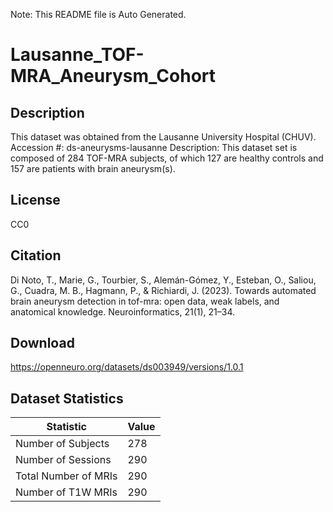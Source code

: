 Note: This README file is Auto Generated.

# Lausanne_TOF-MRA_Aneurysm_Cohort

## Description

This dataset was obtained from the Lausanne University Hospital (CHUV). Accession #: ds-aneurysms-lausanne Description: This dataset set is composed of 284 TOF-MRA subjects, of which 127 are healthy controls and 157 are patients with brain aneurysm(s).


## License

CC0

## Citation

Di Noto, T., Marie, G., Tourbier, S., Alemán-Gómez, Y., Esteban, O., Saliou, G., Cuadra, M. B., Hagmann, P., & Richiardi, J. (2023). Towards automated brain aneurysm detection in tof-mra: open data, weak labels, and anatomical knowledge. Neuroinformatics, 21(1), 21–34.

## Download

https://openneuro.org/datasets/ds003949/versions/1.0.1

## Dataset Statistics

| Statistic | Value |
| --- | --- |
| Number of Subjects | 278 |
| Number of Sessions | 290 |
| Total Number of MRIs | 290 |
| Number of T1W MRIs | 290 |

